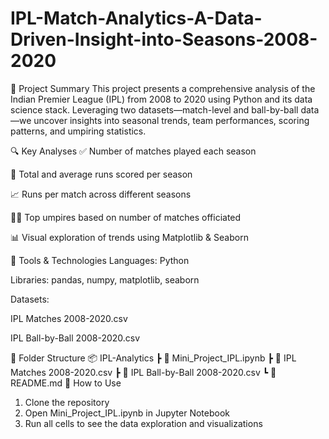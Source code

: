 # IPL-Match-Analytics-A-Data-Driven-Insight-into-Seasons-2008-2020
📌 Project Summary
This project presents a comprehensive analysis of the Indian Premier League (IPL) from 2008 to 2020 using Python and its data science stack. Leveraging two datasets—match-level and ball-by-ball data—we uncover insights into seasonal trends, team performances, scoring patterns, and umpiring statistics.

🔍 Key Analyses
✅ Number of matches played each season

🏏 Total and average runs scored per season

📈 Runs per match across different seasons

🧑‍⚖️ Top umpires based on number of matches officiated

📊 Visual exploration of trends using Matplotlib & Seaborn

🧰 Tools & Technologies
Languages: Python

Libraries: pandas, numpy, matplotlib, seaborn

Datasets:

IPL Matches 2008-2020.csv

IPL Ball-by-Ball 2008-2020.csv

📁 Folder Structure
📦 IPL-Analytics
 ┣ 📄 Mini_Project_IPL.ipynb
 ┣ 📄 IPL Matches 2008-2020.csv
 ┣ 📄 IPL Ball-by-Ball 2008-2020.csv
 ┗ 📄 README.md
🚀 How to Use
1. Clone the repository
2. Open Mini_Project_IPL.ipynb in Jupyter Notebook
3. Run all cells to see the data exploration and visualizations

